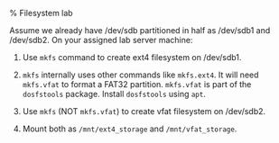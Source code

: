% Filesystem lab

Assume we already have /dev/sdb partitioned in half as /dev/sdb1 and /dev/sdb2.
On your assigned lab server machine: 

1. Use `mkfs` command to create ext4 filesystem on /dev/sdb1. 

2. `mkfs` internally uses other commands like `mkfs.ext4`.
   It will need `mkfs.vfat` to format a FAT32 partition. 
   `mkfs.vfat` is part of the `dosfstools` package. 
   Install `dosfstools` using `apt`. 
   
3. Use `mkfs` (NOT `mkfs.vfat`) to create vfat filesystem on /dev/sdb2. 

4. Mount both as `/mnt/ext4_storage` and `/mnt/vfat_storage`. 

